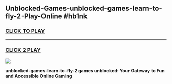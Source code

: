 
## Unblocked-Games-unblocked-games-learn-to-fly-2-Play-Online #hb1nk
<h3>
<a href="https://news.freeplayer.one?title=unblocked-games-learn-to-fly-2&ref=3">CLICK TO PLAY</a></h3>
<hr>

<h3>
<a href="https://news.freeplayer.one?title=unblocked-games-learn-to-fly-2&ref=3">CLICK 2 PLAY</a>
  
</h3>

<a href="https://news.freeplayer.one?title=unblocked-games-learn-to-fly-2&ref=3"><img src="https://clearcache.store/games.png"></a>


**unblocked-games-learn-to-fly-2 games unblocked: Your Gateway to Fun and Accessible Online Gaming**
